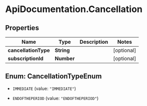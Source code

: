 # ApiDocumentation.Cancellation

## Properties
Name | Type | Description | Notes
------------ | ------------- | ------------- | -------------
**cancellationType** | **String** |  | [optional] 
**subscriptionId** | **Number** |  | [optional] 


<a name="CancellationTypeEnum"></a>
## Enum: CancellationTypeEnum


* `IMMEDIATE` (value: `"IMMEDIATE"`)

* `ENDOFTHEPERIOD` (value: `"ENDOFTHEPERIOD"`)




